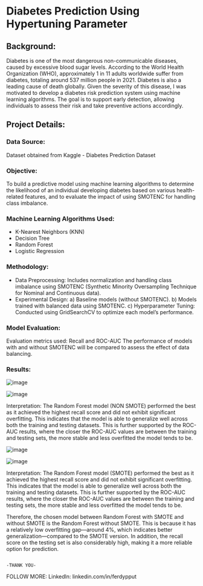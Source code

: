 # Diabetes Prediction Using Hypertuning Parameter

## Background:
Diabetes is one of the most dangerous non-communicable diseases, caused by excessive blood sugar levels. According to the World Health Organization (WHO), approximately 1 in 11 adults worldwide suffer from diabetes, totaling around 537 million people in 2021. Diabetes is also a leading cause of death globally.
Given the severity of this disease, I was motivated to develop a diabetes risk prediction system using machine learning algorithms. The goal is to support early detection, allowing individuals to assess their risk and take preventive actions accordingly.

## Project Details:

### Data Source:
Dataset obtained from Kaggle - Diabetes Prediction Dataset

### Objective:
To build a predictive model using machine learning algorithms to determine the likelihood of an individual developing diabetes based on various health-related features, and to evaluate the impact of using SMOTENC for handling class imbalance.

### Machine Learning Algorithms Used:
- K-Nearest Neighbors (KNN)
- Decision Tree
- Random Forest
- Logistic Regression

### Methodology:
- Data Preprocessing: Includes normalization and handling class imbalance using SMOTENC (Synthetic Minority Oversampling Technique for Nominal and Continuous data).
- Experimental Design:
a) Baseline models (without SMOTENC).
b) Models trained with balanced data using SMOTENC.
c) Hyperparameter Tuning: Conducted using GridSearchCV to optimize each model’s performance.

### Model Evaluation:
Evaluation metrics used: Recall and ROC-AUC
The performance of models with and without SMOTENC will be compared to assess the effect of data balancing.

### Results:
![image](https://github.com/user-attachments/assets/d27a8b4e-976b-4033-aa48-942a5ab53caf)

![image](https://github.com/user-attachments/assets/77353f28-a26d-4038-9bcb-f96d8f6a16bc)

Interpretation: 
The Random Forest model (NON SMOTE) performed the best as it achieved the highest recall score and did not exhibit significant overfitting. This indicates that the model is able to generalize well across both the training and testing datasets. This is further supported by the ROC-AUC results, where the closer the ROC-AUC values are between the training and testing sets, the more stable and less overfitted the model tends to be.

![image](https://github.com/user-attachments/assets/f804c528-c0c8-4e98-bb82-abafcd5233e9)

![image](https://github.com/user-attachments/assets/3fa98324-ecb5-42aa-a9b4-51741368869f)

Interpretation: 
The Random Forest model (SMOTE) performed the best as it achieved the highest recall score and did not exhibit significant overfitting. This indicates that the model is able to generalize well across both the training and testing datasets. This is further supported by the ROC-AUC results, where the closer the ROC-AUC values are between the training and testing sets, the more stable and less overfitted the model tends to be.

Therefore, the chosen model between Random Forest with SMOTE and without SMOTE is the Random Forest without SMOTE. This is because it has a relatively low overfitting gap—around 4%, which indicates better generalization—compared to the SMOTE version. In addition, the recall score on the testing set is also considerably high, making it a more reliable option for prediction.


                                                                               -THANK YOU-
FOLLOW MORE:
Linkedln: linkedin.com/in/ferdypput

